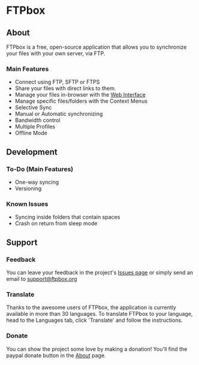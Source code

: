 FTPbox
=============

About
--------------

FTPbox is a free, open-source application that allows you to synchronize your files with your own server, via FTP.

### Main Features

- Connect using FTP, SFTP or FTPS
- Share your files with direct links to them.
- Manage your files in-browser with the [Web Interface][webUI]
- Manage specific files/folders with the Context Menus
- Selective Sync
- Manual or Automatic synchronizing
- Bandwidth control
- Multiple Profiles
- Offline Mode

Development
--------------

### To-Do (Main Features)

- One-way syncing
- Versioning

### Known Issues

- Syncing inside folders that contain spaces
- Crash on return from sleep mode

Support
--------------

### Feedback

You can leave your feedback in the project's [Issues page][issues] or simply send an email to support@ftpbox.org

### Translate

Thanks to the awesome users of FTPbox, the application is currently available in more than 30 languages. To translate FTPbox to your language, head to the Languages tab, click 'Translate' and follow the instructions.

### Donate

You can show the project some love by making a donation! You'll find the paypal donate button in the [About][abt] page.

[webUI]: https://github.com/FTPbox/Web-Interface
[issues]: https://github.com/FTPbox/FTPbox/issues
[abt]: http://ftpbox.org/about/